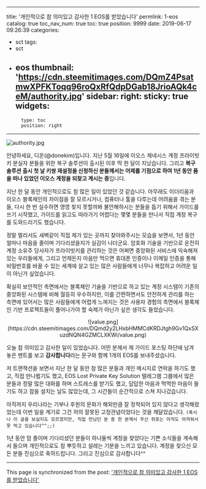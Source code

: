 
---
title: '개인적으로 참 의미있고 감사한 1 EOS를 받았습니다'
permlink: 1-eos
catalog: true
toc_nav_num: true
toc: true
position: 9999
date: 2019-06-17 09:26:39
categories:
- sct
tags:
- sct
- eos
thumbnail: 'https://cdn.steemitimages.com/DQmZ4PsatmwXPFKToqq96roQxRfQdpDGab18JrioAQk4ceM/authority.jpg'
sidebar:
    right:
        sticky: true
widgets:
    -
        type: toc
        position: right
---


![authority.jpg](https://cdn.steemitimages.com/DQmZ4PsatmwXPFKToqq96roQxRfQdpDGab18JrioAQk4ceM/authority.jpg)

안녕하세요, 디온(@donekim)입니다. 지난 5월 16일에 이오스 제네시스 계정 프라이빗키 분실자 분들을 위한 복구 솔루션이 출시된 이후 딱 한 달이 지났습니다. 그리고 **복구솔루션 출시 첫 날 키쌍 재설정을 신청하신 분들께서는 어제를 기점으로 하여 1년 동안 품을 떠나 있었던 이오스 계정을 되찾고 계시는 중**입니다.  

지난 한 달 동안 개인적으로도 참 많은 일이 있었던 것 같습니다. 아무래도 이더리움과 이오스 블록체인의 차이점을 잘 모르시거나, 컴퓨터나 툴을 다루는데 어려움을 겪는 분들, 다시 한 번 실수하면 영영 찾지 못할까봐 불안해하시는 분들을 돕기 위해서 가이드를 쓰기 시작했고, 가이드를 읽고도 따라가기 어렵다는 몇몇 분들을 만나서 직접 계정 복구를 도와드리기도 했습니다. 

정말 멀리서도 새벽같이 직접 제가 있는 곳까지 찾아와주시는 모습을 보면서, 1년 동안 얼마나 마음을 졸이며 기다리셨을지가 실감이 나더군요. 암호화 기술을 기반으로 온전히 계정 소유주 당사자가 프라이빗키를 관리하는 것은 어쩌면 중앙화된 서비스에 익숙해져 있는 우리들에게, 그리고 언제든지 마음만 먹으면 휴대폰 인증이나 이메일 인증을 통해 비밀번호를 바꿀 수 있는 세계에 살고 있는 많은 사람들에게 너무나 복잡하고 어려운 일이 아닌가 싶었습니다. 

확실히 보안적인 측면에서는 블록체인 기술을 기반으로 하고 있는 계정 시스템이 기존의 중앙화된 시스템에 비해 월등히 우수하지만, 이를 간편하면서도 안전하게 관리를 하는 측면에 있어서는 많은 사람들에게 어렵게 느껴지는 것은 사용자 경험의 측면에서 블록체인 기반 프로젝트들이 풀어나가야 할 숙제가 아닌가 싶은 생각도 들었습니다. 


<center>![value.png](https://cdn.steemitimages.com/DQmd2y2LHxbHMMCdKRDJtgh9Gv1QxSXuzdNQN4GZMCLXKWi/value.png)</center>

오늘 참 의미있고 감사한 일이 있었습니다. 어떤 분께서 제 가이드 포스팅 하단에 남겨 놓은 멘트를 보고 **감사합니다**라는 문구와 함께 1개의 EOS를 보내주셨습니다. 

저 트랜잭션을 보면서 지난 한 달 동안 참 많은 분들과 개인 메시지로 연락을 하기도 했고, 직접 만나뵙기도 했고, EOS Lost Private Key Solution 텔레그램 그룹에서 많은 분들과 정말 많은 대화를 하며 스트레스를 받기도 했고, 답답한 마음과 먹먹한 마음이 들기도 하고 잠을 설치는 날도 많았는데, 그 시간들이 순간적으로 스쳐 지나갔습니다. 

아직까지 우리나라는 기부나 후원의 문화가 해외만큼 잘 정착되어 있지 않다고 생각해왔었는데 이번 일을 계기로 그건 저의 잘못된 고정관념이었다는 것을 깨달았습니다. `(혹시나 이 글을 보실지도 모르겠지만, 직접 만났던 분 중 한 분께서 주신 쥐포는 아직도 아까워서 못 먹고 있습니다^^;;)`

1년 동안 맘 졸이며 기다리셨던 분들이 하나둘씩 계정을 찾았다는 기쁜 소식들을 계속해서 들으며 개인적으로도 참 뿌듯하고 설레는 기분을 느끼고 있습니다. 계정을 찾으신 모든 분들 진심으로 축하드립니다. 그리고 진심으로 감사합니다^^

- - -

This page is synchronized from the post: ['개인적으로 참 의미있고 감사한 1 EOS를 받았습니다'](https://steemit.com/@donekim/1-eos)
